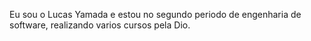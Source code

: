 Eu sou o Lucas Yamada e estou no segundo periodo de engenharia de software, realizando varios cursos pela Dio.